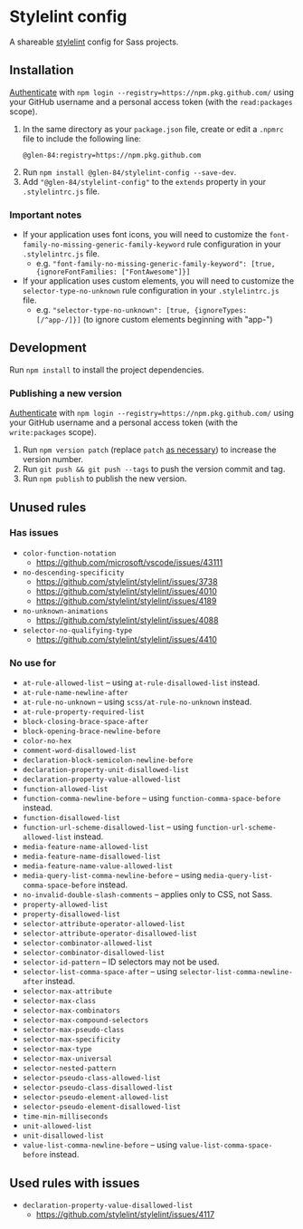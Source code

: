 # Stylelint config

A shareable [stylelint](https://stylelint.io/) config for Sass projects.

## Installation

[Authenticate](https://help.github.com/en/github/managing-packages-with-github-packages/configuring-npm-for-use-with-github-packages#authenticating-to-github-packages) with `npm login --registry=https://npm.pkg.github.com/` using your GitHub username and a personal access token (with the `read:packages` scope).

1. In the same directory as your `package.json` file, create or edit a `.npmrc` file to include the following line:
    ```npmrc
    @glen-84:registry=https://npm.pkg.github.com
    ```
2. Run `npm install @glen-84/stylelint-config --save-dev`.
3. Add `"@glen-84/stylelint-config"` to the `extends` property in your `.stylelintrc.js` file.

### Important notes

* If your application uses font icons, you will need to customize the `font-family-no-missing-generic-family-keyword` rule configuration in your `.stylelintrc.js` file.
    * e.g. `"font-family-no-missing-generic-family-keyword": [true, {ignoreFontFamilies: ["FontAwesome"]}]`
* If your application uses custom elements, you will need to customize the `selector-type-no-unknown` rule configuration in your `.stylelintrc.js` file.
    * e.g. `"selector-type-no-unknown": [true, {ignoreTypes: [/^app-/]}]` (to ignore custom elements beginning with "app-")

## Development

Run `npm install` to install the project dependencies.

### Publishing a new version

[Authenticate](https://help.github.com/en/github/managing-packages-with-github-packages/configuring-npm-for-use-with-github-packages#authenticating-to-github-packages) with `npm login --registry=https://npm.pkg.github.com/` using your GitHub username and a personal access token (with the `write:packages` scope).

1. Run `npm version patch` (replace `patch` [as necessary](https://docs.npmjs.com/cli/version)) to increase the version number.
2. Run `git push && git push --tags` to push the version commit and tag.
3. Run `npm publish` to publish the new version.

## Unused rules

### Has issues

* `color-function-notation`
    * https://github.com/microsoft/vscode/issues/43111
* `no-descending-specificity`
    * https://github.com/stylelint/stylelint/issues/3738
    * https://github.com/stylelint/stylelint/issues/4010
    * https://github.com/stylelint/stylelint/issues/4189
* `no-unknown-animations`
    * https://github.com/stylelint/stylelint/issues/4088
* `selector-no-qualifying-type`
    * https://github.com/stylelint/stylelint/issues/4410

### No use for

* `at-rule-allowed-list` – using `at-rule-disallowed-list` instead.
* `at-rule-name-newline-after`
* `at-rule-no-unknown` – using `scss/at-rule-no-unknown` instead.
* `at-rule-property-required-list`
* `block-closing-brace-space-after`
* `block-opening-brace-newline-before`
* `color-no-hex`
* `comment-word-disallowed-list`
* `declaration-block-semicolon-newline-before`
* `declaration-property-unit-disallowed-list`
* `declaration-property-value-allowed-list`
* `function-allowed-list`
* `function-comma-newline-before` – using `function-comma-space-before` instead.
* `function-disallowed-list`
* `function-url-scheme-disallowed-list` – using `function-url-scheme-allowed-list` instead.
* `media-feature-name-allowed-list`
* `media-feature-name-disallowed-list`
* `media-feature-name-value-allowed-list`
* `media-query-list-comma-newline-before` – using `media-query-list-comma-space-before` instead.
* `no-invalid-double-slash-comments` – applies only to CSS, not Sass.
* `property-allowed-list`
* `property-disallowed-list`
* `selector-attribute-operator-allowed-list`
* `selector-attribute-operator-disallowed-list`
* `selector-combinator-allowed-list`
* `selector-combinator-disallowed-list`
* `selector-id-pattern` – ID selectors may not be used.
* `selector-list-comma-space-after` – using `selector-list-comma-newline-after` instead.
* `selector-max-attribute`
* `selector-max-class`
* `selector-max-combinators`
* `selector-max-compound-selectors`
* `selector-max-pseudo-class`
* `selector-max-specificity`
* `selector-max-type`
* `selector-max-universal`
* `selector-nested-pattern`
* `selector-pseudo-class-allowed-list`
* `selector-pseudo-class-disallowed-list`
* `selector-pseudo-element-allowed-list`
* `selector-pseudo-element-disallowed-list`
* `time-min-milliseconds`
* `unit-allowed-list`
* `unit-disallowed-list`
* `value-list-comma-newline-before` – using `value-list-comma-space-before` instead.

## Used rules with issues

* `declaration-property-value-disallowed-list`
    * https://github.com/stylelint/stylelint/issues/4117
